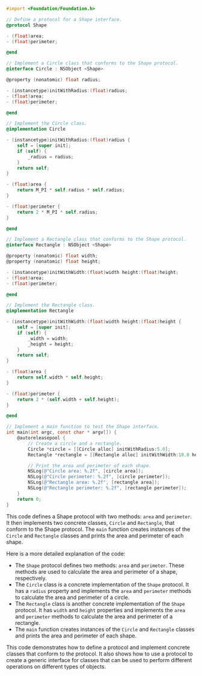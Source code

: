 ```objective-c
#import <Foundation/Foundation.h>

// Define a protocol for a Shape interface.
@protocol Shape

- (float)area;
- (float)perimeter;

@end

// Implement a Circle class that conforms to the Shape protocol.
@interface Circle : NSObject <Shape>

@property (nonatomic) float radius;

- (instancetype)initWithRadius:(float)radius;
- (float)area;
- (float)perimeter;

@end

// Implement the Circle class.
@implementation Circle

- (instancetype)initWithRadius:(float)radius {
    self = [super init];
    if (self) {
        _radius = radius;
    }
    return self;
}

- (float)area {
    return M_PI * self.radius * self.radius;
}

- (float)perimeter {
    return 2 * M_PI * self.radius;
}

@end

// Implement a Rectangle class that conforms to the Shape protocol.
@interface Rectangle : NSObject <Shape>

@property (nonatomic) float width;
@property (nonatomic) float height;

- (instancetype)initWithWidth:(float)width height:(float)height;
- (float)area;
- (float)perimeter;

@end

// Implement the Rectangle class.
@implementation Rectangle

- (instancetype)initWithWidth:(float)width height:(float)height {
    self = [super init];
    if (self) {
        _width = width;
        _height = height;
    }
    return self;
}

- (float)area {
    return self.width * self.height;
}

- (float)perimeter {
    return 2 * (self.width + self.height);
}

@end

// Implement a main function to test the Shape interface.
int main(int argc, const char * argv[]) {
    @autoreleasepool {
        // Create a circle and a rectangle.
        Circle *circle = [[Circle alloc] initWithRadius:5.0];
        Rectangle *rectangle = [[Rectangle alloc] initWithWidth:10.0 height:20.0];

        // Print the area and perimeter of each shape.
        NSLog(@"Circle area: %.2f", [circle area]);
        NSLog(@"Circle perimeter: %.2f", [circle perimeter]);
        NSLog(@"Rectangle area: %.2f", [rectangle area]);
        NSLog(@"Rectangle perimeter: %.2f", [rectangle perimeter]);
    }
    return 0;
}
```

This code defines a Shape protocol with two methods: `area` and `perimeter`. It then implements two concrete classes, `Circle` and `Rectangle`, that conform to the Shape protocol. The `main` function creates instances of the `Circle` and `Rectangle` classes and prints the area and perimeter of each shape.

Here is a more detailed explanation of the code:

* The `Shape` protocol defines two methods: `area` and `perimeter`. These methods are used to calculate the area and perimeter of a shape, respectively.
* The `Circle` class is a concrete implementation of the `Shape` protocol. It has a `radius` property and implements the `area` and `perimeter` methods to calculate the area and perimeter of a circle.
* The `Rectangle` class is another concrete implementation of the `Shape` protocol. It has `width` and `height` properties and implements the `area` and `perimeter` methods to calculate the area and perimeter of a rectangle.
* The `main` function creates instances of the `Circle` and `Rectangle` classes and prints the area and perimeter of each shape.

This code demonstrates how to define a protocol and implement concrete classes that conform to the protocol. It also shows how to use a protocol to create a generic interface for classes that can be used to perform different operations on different types of objects.